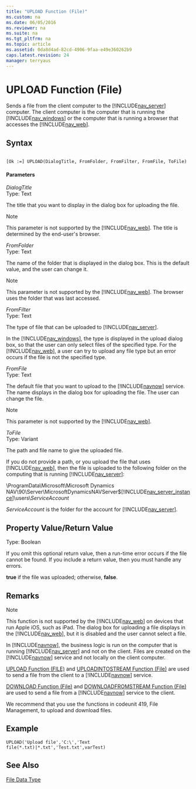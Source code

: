 ```yaml
---
title: "UPLOAD Function (File)"
ms.custom: na
ms.date: 06/05/2016
ms.reviewer: na
ms.suite: na
ms.tgt_pltfrm: na
ms.topic: article
ms.assetid: 0da8d4ad-82cd-4906-9faa-e49e360262b9
caps.latest.revision: 24
manager: terryaus
---
```

# UPLOAD Function (File)
Sends a file from the client computer to the [!INCLUDE[nav_server](../dynamics-nav/includes/nav_server_md.md)] computer. The client computer is the computer that is running the [!INCLUDE[nav_windows](../dynamics-nav/includes/nav_windows_md.md)] or the computer that is running a browser that accesses the [!INCLUDE[nav_web](../dynamics-nav/includes/nav_web_md.md)].  
  
## Syntax  
  
```  
  
[Ok :=] UPLOAD(DialogTitle, FromFolder, FromFilter, FromFile, ToFile)  
```  
  
#### Parameters  
 *DialogTitle*  
 Type: Text  
  
 The title that you want to display in the dialog box for uploading the file.  
  
> [!NOTE]  
>  This parameter is not supported by the [!INCLUDE[nav_web](../dynamics-nav/includes/nav_web_md.md)]. The title is determined by the end\-user's browser.  
  
 *FromFolder*  
 Type: Text  
  
 The name of the folder that is displayed in the dialog box. This is the default value, and the user can change it.  
  
> [!NOTE]  
>  This parameter is not supported by the [!INCLUDE[nav_web](../dynamics-nav/includes/nav_web_md.md)]. The browser uses the folder that was last accessed.  
  
 *FromFilter*  
 Type: Text  
  
 The type of file that can be uploaded to [!INCLUDE[nav_server](../dynamics-nav/includes/nav_server_md.md)].  
  
 In the [!INCLUDE[nav_windows](../dynamics-nav/includes/nav_windows_md.md)], the type is displayed in the upload dialog box, so that the user can only select files of the specified type. For the [!INCLUDE[nav_web](../dynamics-nav/includes/nav_web_md.md)], a user can try to upload any file type but an error occurs if the file is not the specified type.  
  
 *FromFile*  
 Type: Text  
  
 The default file that you want to upload to the [!INCLUDE[navnow](../dynamics-nav/includes/navnow_md.md)] service. The name displays in the dialog box for uploading the file. The user can change the file.  
  
> [!NOTE]  
>  This parameter is not supported by the [!INCLUDE[nav_web](../dynamics-nav/includes/nav_web_md.md)].  
  
 *ToFile*  
 Type: Variant  
  
 The path and file name to give the uploaded file.  
  
 If you do not provide a path, or you upload the file that uses [!INCLUDE[nav_web](../dynamics-nav/includes/nav_web_md.md)], then the file is uploaded to the following folder on the computing that is running [!INCLUDE[nav_server](../dynamics-nav/includes/nav_server_md.md)]:  
  
 \\ProgramData\\Microsoft\\Microsoft Dynamics NAV\\90\\Server\\MicrosoftDynamicsNAVServer$[!INCLUDE[nav_server_instance](../dynamics-nav/includes/nav_server_instance_md.md)]\\users\\*ServiceAccount*  
  
 *ServiceAccount* is the folder for the account for [!INCLUDE[nav_server](../dynamics-nav/includes/nav_server_md.md)].  
  
## Property Value\/Return Value  
 Type: Boolean  
  
 If you omit this optional return value, then a run\-time error occurs if the file cannot be found. If you include a return value, then you must handle any errors.  
  
 **true** if the file was uploaded; otherwise, **false**.  
  
## Remarks  
  
> [!NOTE]  
>  This function is not supported by the [!INCLUDE[nav_web](../dynamics-nav/includes/nav_web_md.md)] on devices that run Apple iOS, such as iPad. The dialog box for uploading a file displays in the [!INCLUDE[nav_web](../dynamics-nav/includes/nav_web_md.md)], but it is disabled and the user cannot select a file.  
  
 In [!INCLUDE[navnow](../dynamics-nav/includes/navnow_md.md)], the business logic is run on the computer that is running [!INCLUDE[nav_server](../dynamics-nav/includes/nav_server_md.md)] and not on the client. Files are created on the [!INCLUDE[navnow](../dynamics-nav/includes/navnow_md.md)] service and not locally on the client computer.  
  
 [UPLOAD Function \(FILE\)](../dynamics-nav/UPLOAD-Function--File-.md) and [UPLOADINTOSTREAM Function \(File\)](../dynamics-nav/UPLOADINTOSTREAM-Function--File-.md) are used to send a file from the client to a [!INCLUDE[navnow](../dynamics-nav/includes/navnow_md.md)] service.  
  
 [DOWNLOAD Function \(File\)](../dynamics-nav/DOWNLOAD-Function--File-.md) and [DOWNLOADFROMSTREAM Function \(File\)](../dynamics-nav/DOWNLOADFROMSTREAM-Function--File-.md) are used to send a file from a [!INCLUDE[navnow](../dynamics-nav/includes/navnow_md.md)] service to the client.  
  
 We recommend that you use the functions in codeunit 419, File Management, to upload and download files.  
  
## Example  
  
```  
UPLOAD('Upload file','C:\','Text file(*.txt)|*.txt','Test.txt',varTest)  
```  
  
## See Also  
 [File Data Type](../dynamics-nav/File-Data-Type.md)